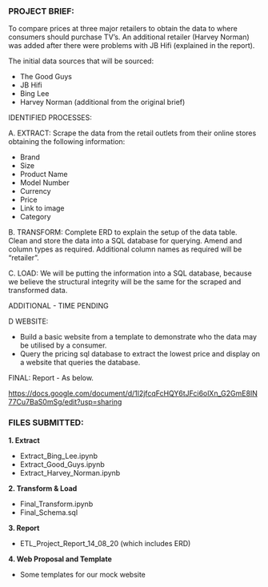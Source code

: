 ### PROJECT BRIEF:

To compare prices at three major retailers to obtain the data to where consumers should purchase TV’s.  An additional retailer (Harvey Norman) was added after there were problems with JB Hifi (explained in the report).

The initial data sources that will be sourced:
* The Good Guys
* JB Hifi
* Bing Lee
* Harvey Norman (additional from the  original brief)

IDENTIFIED PROCESSES: 

A.    EXTRACT: 
Scrape the data from the retail outlets from their online stores obtaining the following information:
* Brand
* Size
* Product Name
* Model Number
* Currency
* Price
* Link to image
* Category

B.    TRANSFORM: 
Complete ERD to explain the setup of the data table.  
Clean and store the data into a SQL database for querying.
Amend and column types as required.
Additional column names as required will be “retailer”.

C.    LOAD: 
We will be putting the information into a SQL database, because we believe the structural integrity will be the same for the scraped and transformed data.

ADDITIONAL - TIME PENDING

D    WEBSITE:
* Build a basic website from a template to demonstrate who the data may be utilised by a consumer.
* Query the pricing sql database to extract the lowest price and display on a website that queries the database.

FINAL: 
Report - As below.

https://docs.google.com/document/d/1l2jfcqFcHQY6tJFci6olXn_G2GmE8IN77Cu7BaS0mSg/edit?usp=sharing

### FILES SUBMITTED:

<strong>1. Extract</strong>
* Extract_Bing_Lee.ipynb
* Extract_Good_Guys.ipynb
* Extract_Harvey_Norman.ipynb

<strong>2. Transform & Load</strong>
* Final_Transform.ipynb
* Final_Schema.sql

<strong>3. Report</strong>
* ETL_Project_Report_14_08_20 (which includes ERD)

<strong>4. Web Proposal and Template</strong>
* Some templates for our mock website 

